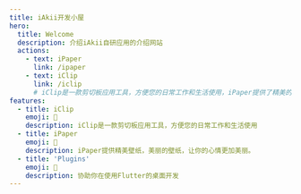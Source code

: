 ```yaml
---
title: iAkii开发小屋
hero:
  title: Welcome
  description: 介绍iAkii自研应用的介绍网站
  actions:
    - text: iPaper
      link: /ipaper
    - text: iClip
      link: /iclip
      # iClip是一款剪切板应用工具，方便您的日常工作和生活使用，iPaper提供了精美的壁纸，选择美丽的壁纸，让你的心情更加美丽。
features:
  - title: iClip
    emoji: 💎
    description: iClip是一款剪切板应用工具，方便您的日常工作和生活使用
  - title: iPaper
    emoji: 🌈
    description: iPaper提供精美壁纸，美丽的壁纸，让你的心情更加美丽。
  - title: 'Plugins'
    emoji: 🚀
    description: 协助你在使用Flutter的桌面开发
---
```

